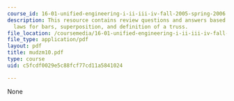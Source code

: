 ```yaml
---
course_id: 16-01-unified-engineering-i-ii-iii-iv-fall-2005-spring-2006
description: This resource contains review questions and answers based on constitutive
  laws for bars, superposition, and definition of a truss.
file_location: /coursemedia/16-01-unified-engineering-i-ii-iii-iv-fall-2005-spring-2006/c5fcdf0029e5c88fcf77cd11a5841024_mudzm10.pdf
file_type: application/pdf
layout: pdf
title: mudzm10.pdf
type: course
uid: c5fcdf0029e5c88fcf77cd11a5841024

---
```

None